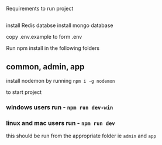 Requirements to run project

##
install Redis databse
install mongo database

copy .env.example to form .env

Run npm install in the following folders
## common, admin, app


install nodemon by running `npm i -g nodemon`

to start project 
### windows users run - `npm run dev-win`
### linux and mac users run - `npm run dev`

this should be run from the appropriate folder ie `admin` and `app`